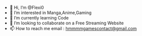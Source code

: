- 👋 Hi, I’m @Flexi0
- 👀 I’m interested in Manga,Anime,Gaming
- 🌱 I’m currently learning Code
- 💞️ I’m looking to collaborate on a Free Streaming Website
- 📫 How to reach me email : hmmmmgamescontact@gmail.com

<!---
Flexi0/Flexi0 is a ✨ special ✨ repository because its `README.md` (this file) appears on your GitHub profile.
You can click the Preview link to take a look at your changes.
--->
